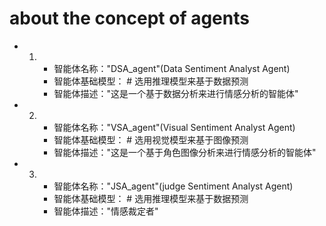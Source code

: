 # about the concept of agents

- 1. - 智能体名称："DSA_agent"(Data Sentiment Analyst Agent)
     - 智能体基础模型：<model> # 选用推理模型来基于数据预测
     - 智能体描述："这是一个基于数据分析来进行情感分析的智能体"

- 2. - 智能体名称："VSA_agent"(Visual Sentiment Analyst Agent)
     - 智能体基础模型：<model> # 选用视觉模型来基于图像预测
     - 智能体描述："这是一个基于角色图像分析来进行情感分析的智能体"



- 3. - 智能体名称："JSA_agent"(judge Sentiment Analyst Agent)
     - 智能体基础模型：<model> # 选用推理模型来基于数据预测
     - 智能体描述："情感裁定者"